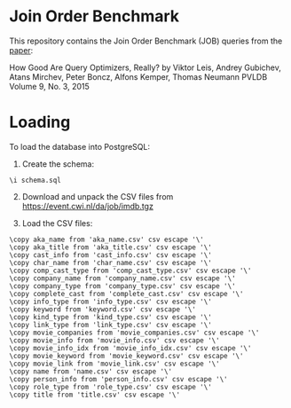 # Join Order Benchmark

This repository contains the Join Order Benchmark (JOB) queries from the [paper](https://www.vldb.org/pvldb/vol9/p204-leis.pdf):

How Good Are Query Optimizers, Really?
by Viktor Leis, Andrey Gubichev, Atans Mirchev, Peter Boncz, Alfons Kemper, Thomas Neumann
PVLDB Volume 9, No. 3, 2015

# Loading

To load the database into PostgreSQL:

1. Create the schema:

```
\i schema.sql
```

2. Download and unpack the CSV files from https://event.cwi.nl/da/job/imdb.tgz

3. Load the CSV files:

```
\copy aka_name from 'aka_name.csv' csv escape '\'
\copy aka_title from 'aka_title.csv' csv escape '\'
\copy cast_info from 'cast_info.csv' csv escape '\'
\copy char_name from 'char_name.csv' csv escape '\'
\copy comp_cast_type from 'comp_cast_type.csv' csv escape '\'
\copy company_name from 'company_name.csv' csv escape '\'
\copy company_type from 'company_type.csv' csv escape '\'
\copy complete_cast from 'complete_cast.csv' csv escape '\'
\copy info_type from 'info_type.csv' csv escape '\'
\copy keyword from 'keyword.csv' csv escape '\'
\copy kind_type from 'kind_type.csv' csv escape '\'
\copy link_type from 'link_type.csv' csv escape '\'
\copy movie_companies from 'movie_companies.csv' csv escape '\'
\copy movie_info from 'movie_info.csv' csv escape '\'
\copy movie_info_idx from 'movie_info_idx.csv' csv escape '\'
\copy movie_keyword from 'movie_keyword.csv' csv escape '\'
\copy movie_link from 'movie_link.csv' csv escape '\'
\copy name from 'name.csv' csv escape '\'
\copy person_info from 'person_info.csv' csv escape '\'
\copy role_type from 'role_type.csv' csv escape '\'
\copy title from 'title.csv' csv escape '\'
```
